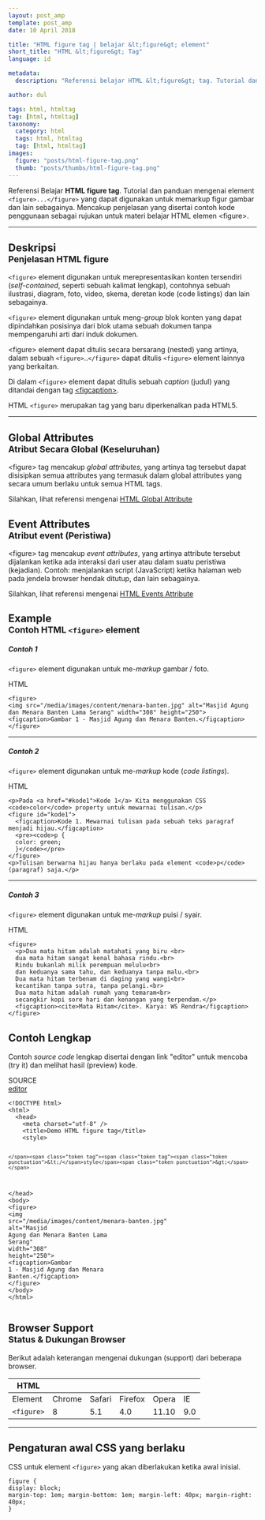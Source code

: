```yaml
---
layout: post_amp
template: post_amp
date: 10 April 2018

title: "HTML figure tag | belajar &lt;figure&gt; element"
short_title: "HTML &lt;figure&gt; Tag"
language: id

metadata:
  description: "Referensi belajar HTML &lt;figure&gt; tag. Tutorial dan panduan mengenai element &lt;figure&gt;..&lt;/figure&gt;, penjelasan dengan contoh kode penggunaan sebagai referensi belajar HTML &lt;figure&gt;"

author: dul

tags: html, htmltag
tag: [html, htmltag]
taxonomy:
  category: html
  tags: html, htmltag
  tag: [html, htmltag]
images:
  figure: "posts/html-figure-tag.png"
  thumb: "posts/thumbs/html-figure-tag.png"
---
```

<p class="text-muted">
    Referensi Belajar <strong>HTML figure tag</strong>. Tutorial dan panduan mengenai element <code>&lt;figure&gt;...&lt;/figure&gt;</code> yang dapat digunakan untuk memarkup figur gambar dan lain sebagainya. Mencakup penjelasan yang disertai contoh kode penggunaan sebagai rujukan untuk materi belajar HTML <span lang="id">elemen</span> &lt;figure&gt;.
</p>
<hr class="uk-article-divider">

<h2 class="title-sub bd-danger bd-left bd-left-only">Deskripsi <br>
    <small>Penjelasan HTML <span class="highlight">figure</span></small>
</h2>
<p><code>&lt;figure&gt;</code> element digunakan untuk merepresentasikan konten tersendiri (<i>self-contained</i>, seperti sebuah kalimat lengkap), contohnya sebuah ilustrasi, diagram, foto, video, skema, deretan kode (code listings) dan lain sebagainya.</p>
<p><code>&lt;figure&gt;</code> element digunakan untuk meng-<i>group</i> blok konten yang dapat dipindahkan posisinya dari blok utama sebuah dokumen tanpa mempengaruhi arti dari induk dokumen.</p>
<p>&lt;figure&gt; element dapat ditulis secara bersarang (nested) yang artinya, dalam sebuah <code>&lt;figure&gt;</code>..<code>&lt;/figure&gt;</code> dapat ditulis <code>&lt;figure&gt;</code> element lainnya yang berkaitan.</p>
<p>Di dalam <code>&lt;figure&gt;</code> element dapat ditulis sebuah <i>caption</i> (judul) yang ditandai dengan tag <a href="/tutorial/html/html-figcaption-tag.html" title="belajar HTML figcaption element">&lt;figcaption&gt;</a>.</p>
<p>HTML <code>&lt;figure&gt;</code> merupakan tag yang baru diperkenalkan pada HTML5.</p>

<hr class="uk-article-divider">
<!-- Global Attributes -->
<section id="global-attribute">
  <h2 class="title-sub bd-danger bd-left bd-left-only">Global Attributes <br>
    <small>Atribut Secara Global (Keseluruhan)</small>
  </h2>
    <div class="">
        <p>&lt;figure&gt; tag mencakup <em>global attributes</em>, yang artinya tag tersebut dapat disisipkan semua attributes yang termasuk dalam global attributes yang secara umum berlaku untuk semua HTML tags.</p>
        <div class="footer-callout info">
          <p>Silahkan, lihat referensi mengenai <a href="/tutorial/html/html-global-attribute.html">HTML Global Attribute</a></p>
        </div>
    </div>
</section>

<!-- Event Attributes -->
<section>
  <h2 class="title-sub bd-danger bd-left bd-left-only">Event Attributes <br>
    <small>Atribut event  (Peristiwa)</small>
  </h2>
    <div class="dul-callout dul-callout-warning">
        <p>&lt;figure&gt; tag mencakup <em>event attributes</em>, yang artinya attribute tersebut dijalankan ketika ada interaksi dari user atau dalam suatu peristiwa (kejadian). Contoh: menjalankan script (JavaScript) ketika halaman web pada jendela browser hendak ditutup, dan lain sebagainya.</p>
        <div class="footer-callout warning">
          <p>Silahkan, lihat referensi mengenai <a href="/tutorial/html/html-event-attribute.html">HTML Events Attribute</a></p>
        </div>
    </div>
</section>

<!-- Example -->
<section id="example">
  <h2 class="title-sub bd-danger bd-left bd-left-only">Example<br>
    <small>Contoh HTML <code>&lt;figure&gt;</code> element</small>
  </h2>
  <div class="dul-block">
  	<h5>Contoh 1</h5>
    <p><code>&lt;figure&gt;</code> element digunakan untuk me-<i>markup</i> gambar / foto.</p>
<!-- HTML Code Example -->
<div class="icard">
<div class="icard-heading clearfix co-wh bg-pi2">
<div class="icard-bar">
  <div class="icard-bar-left pull-left">
    <i class="fa fa-html5" aria-hidden="true"></i>
    <span>HTML</span>
  </div>
  
</div>
</div>
<div class="icard-body icode itheme">
<pre class="prettyprint linenums line-numbers highlight language-markup" data-line="1,4"><code data-language="html" class="html  language-markup"><span class="token tag"><span class="token tag"><span class="token punctuation">&lt;</span>figure</span><span class="token punctuation">&gt;</span></span>
<span class="token tag"><span class="token tag"><span class="token punctuation">&lt;</span>img</span> <span class="token attr-name">src</span><span class="token attr-value"><span class="token punctuation">=</span><span class="token punctuation">"</span>/media/images/content/menara-banten.jpg<span class="token punctuation">"</span></span> <span class="token attr-name">alt</span><span class="token attr-value"><span class="token punctuation">=</span><span class="token punctuation">"</span>Masjid Agung dan Menara Banten Lama Serang<span class="token punctuation">"</span></span> <span class="token attr-name">width</span><span class="token attr-value"><span class="token punctuation">=</span><span class="token punctuation">"</span>308<span class="token punctuation">"</span></span> <span class="token attr-name">height</span><span class="token attr-value"><span class="token punctuation">=</span><span class="token punctuation">"</span>250<span class="token punctuation">"</span></span><span class="token punctuation">&gt;</span></span>
<span class="token tag"><span class="token tag"><span class="token punctuation">&lt;</span>figcaption</span><span class="token punctuation">&gt;</span></span>Gambar 1 - Masjid Agung dan Menara Banten.<span class="token tag"><span class="token tag"><span class="token punctuation">&lt;/</span>figcaption</span><span class="token punctuation">&gt;</span></span>
<span class="token tag"><span class="token tag"><span class="token punctuation">&lt;/</span>figure</span><span class="token punctuation">&gt;</span></span><span aria-hidden="true" class="line-numbers-rows"><span></span><span></span><span></span><span></span></span></code>
</pre>
</div>
</div>
<hr class="uk-article-divider">
  	<h5>Contoh 2</h5>
  <p><code>&lt;figure&gt;</code> element digunakan untuk me-<i>markup</i> kode (<i>code listings</i>).</p>
<div class="icard">
<div class="icard-heading clearfix co-wh bg-pi2">
<div class="icard-bar">
  <div class="icard-bar-left pull-left">
    <i class="fa fa-html5" aria-hidden="true"></i>
    <span>HTML</span>
  </div>
  
</div>
</div>
<div class="icard-body icode itheme">
<pre class="prettyprint linenums line-numbers highlight language-markup" data-line="2,7"><code data-language="html" class="html  language-markup"><span class="token tag"><span class="token tag"><span class="token punctuation">&lt;</span>p</span><span class="token punctuation">&gt;</span></span>Pada <span class="token tag"><span class="token tag"><span class="token punctuation">&lt;</span>a</span> <span class="token attr-name">href</span><span class="token attr-value"><span class="token punctuation">=</span><span class="token punctuation">"</span>#kode1<span class="token punctuation">"</span></span><span class="token punctuation">&gt;</span></span>Kode 1<span class="token tag"><span class="token tag"><span class="token punctuation">&lt;/</span>a</span><span class="token punctuation">&gt;</span></span> Kita menggunakan CSS <span class="token tag"><span class="token tag"><span class="token punctuation">&lt;</span>code</span><span class="token punctuation">&gt;</span></span>color<span class="token tag"><span class="token tag"><span class="token punctuation">&lt;/</span>code</span><span class="token punctuation">&gt;</span></span> property untuk mewarnai tulisan.<span class="token tag"><span class="token tag"><span class="token punctuation">&lt;/</span>p</span><span class="token punctuation">&gt;</span></span>
<span class="token tag"><span class="token tag"><span class="token punctuation">&lt;</span>figure</span> <span class="token attr-name">id</span><span class="token attr-value"><span class="token punctuation">=</span><span class="token punctuation">"</span>kode1<span class="token punctuation">"</span></span><span class="token punctuation">&gt;</span></span>
  <span class="token tag"><span class="token tag"><span class="token punctuation">&lt;</span>figcaption</span><span class="token punctuation">&gt;</span></span>Kode 1. Mewarnai tulisan pada sebuah teks paragraf menjadi hijau.<span class="token tag"><span class="token tag"><span class="token punctuation">&lt;/</span>figcaption</span><span class="token punctuation">&gt;</span></span>
  <span class="token tag"><span class="token tag"><span class="token punctuation">&lt;</span>pre</span><span class="token punctuation">&gt;</span></span><span class="token tag"><span class="token tag"><span class="token punctuation">&lt;</span>code</span><span class="token punctuation">&gt;</span></span>p {
  color: green;
  }<span class="token tag"><span class="token tag"><span class="token punctuation">&lt;/</span>code</span><span class="token punctuation">&gt;</span></span><span class="token tag"><span class="token tag"><span class="token punctuation">&lt;/</span>pre</span><span class="token punctuation">&gt;</span></span>
<span class="token tag"><span class="token tag"><span class="token punctuation">&lt;/</span>figure</span><span class="token punctuation">&gt;</span></span>
<span class="token tag"><span class="token tag"><span class="token punctuation">&lt;</span>p</span><span class="token punctuation">&gt;</span></span>Tulisan berwarna hijau hanya berlaku pada element <span class="token tag"><span class="token tag"><span class="token punctuation">&lt;</span>code</span><span class="token punctuation">&gt;</span></span>p<span class="token tag"><span class="token tag"><span class="token punctuation">&lt;/</span>code</span><span class="token punctuation">&gt;</span></span> (paragraf) saja.<span class="token tag"><span class="token tag"><span class="token punctuation">&lt;/</span>p</span><span class="token punctuation">&gt;</span></span><span aria-hidden="true" class="line-numbers-rows"><span></span><span></span><span></span><span></span><span></span><span></span><span></span><span></span></span></code>
</pre>
</div>
</div>
  	<hr class="uk-article-divider">
   	<h5>Contoh 3</h5>
    <p><code>&lt;figure&gt;</code> element digunakan untuk me-<i>markup</i> puisi / syair.</p>
<div class="icard">
<div class="icard-heading clearfix co-wh bg-pi2">
<div class="icard-bar">
  <div class="icard-bar-left pull-left">
    <i class="fa fa-html5" aria-hidden="true"></i>
    <span>HTML</span>
  </div>
  
</div>
</div>
<div class="icard-body icode itheme">
<pre class="prettyprint linenums line-numbers highlight language-markup" data-line="1,11"><code data-language="html" class="html  language-markup"><span class="token tag"><span class="token tag"><span class="token punctuation">&lt;</span>figure</span><span class="token punctuation">&gt;</span></span>
  <span class="token tag"><span class="token tag"><span class="token punctuation">&lt;</span>p</span><span class="token punctuation">&gt;</span></span>Dua mata hitam adalah matahati yang biru <span class="token tag"><span class="token tag"><span class="token punctuation">&lt;</span>br</span><span class="token punctuation">&gt;</span></span>
  dua mata hitam sangat kenal bahasa rindu.<span class="token tag"><span class="token tag"><span class="token punctuation">&lt;</span>br</span><span class="token punctuation">&gt;</span></span>
  Rindu bukanlah milik perempuan melulu<span class="token tag"><span class="token tag"><span class="token punctuation">&lt;</span>br</span><span class="token punctuation">&gt;</span></span>
  dan keduanya sama tahu, dan keduanya tanpa malu.<span class="token tag"><span class="token tag"><span class="token punctuation">&lt;</span>br</span><span class="token punctuation">&gt;</span></span>
  Dua mata hitam terbenam di daging yang wangi<span class="token tag"><span class="token tag"><span class="token punctuation">&lt;</span>br</span><span class="token punctuation">&gt;</span></span>
  kecantikan tanpa sutra, tanpa pelangi.<span class="token tag"><span class="token tag"><span class="token punctuation">&lt;</span>br</span><span class="token punctuation">&gt;</span></span>
  Dua mata hitam adalah rumah yang temaram<span class="token tag"><span class="token tag"><span class="token punctuation">&lt;</span>br</span><span class="token punctuation">&gt;</span></span>
  secangkir kopi sore hari dan kenangan yang terpendam.<span class="token tag"><span class="token tag"><span class="token punctuation">&lt;/</span>p</span><span class="token punctuation">&gt;</span></span>
  <span class="token tag"><span class="token tag"><span class="token punctuation">&lt;</span>figcaption</span><span class="token punctuation">&gt;</span></span><span class="token tag"><span class="token tag"><span class="token punctuation">&lt;</span>cite</span><span class="token punctuation">&gt;</span></span>Mata Hitam<span class="token tag"><span class="token tag"><span class="token punctuation">&lt;/</span>cite</span><span class="token punctuation">&gt;</span></span>. Karya: WS Rendra<span class="token tag"><span class="token tag"><span class="token punctuation">&lt;/</span>figcaption</span><span class="token punctuation">&gt;</span></span>
<span class="token tag"><span class="token tag"><span class="token punctuation">&lt;/</span>figure</span><span class="token punctuation">&gt;</span></span><span aria-hidden="true" class="line-numbers-rows"><span></span><span></span><span></span><span></span><span></span><span></span><span></span><span></span><span></span><span></span><span></span></span></code>
</pre>
</div>
</div>
  </div>
</section>
<h2 class="title-sub bd-danger bd-left bd-left-only">Contoh Lengkap
</h2>
<p>Contoh <em>source code</em> lengkap disertai dengan link  &quot;editor&quot; untuk mencoba (try it) dan melihat hasil (preview) kode.</p>
<div class="icard">
<div class="icard-heading clearfix co-wh bg-pi2">
<div class="icard-bar">
  <div class="icard-bar-left pull-left">
    <i class="fa fa-html5" aria-hidden="true"></i>
    <span>SOURCE</span>
  </div>
  <div class="icard-bar-right pull-right">
    <a href="/example/html/tag/figure.html" target="_blank"><span>editor</span><i class="fa fa-external-link"></i></a>
  </div>
</div>
</div>
<div class="icard-body icode itheme bg-gr3">
<pre class="prettyprint highlight max-height language-markup"><code data-language="html" class="inline  language-markup"><span class="token doctype">&lt;!DOCTYPE html&gt;</span>
<span class="token tag"><span class="token tag"><span class="token punctuation">&lt;</span>html</span><span class="token punctuation">&gt;</span></span>
  <span class="token tag"><span class="token tag"><span class="token punctuation">&lt;</span>head</span><span class="token punctuation">&gt;</span></span>
    <span class="token tag"><span class="token tag"><span class="token punctuation">&lt;</span>meta</span> <span class="token attr-name">charset</span><span class="token attr-value"><span class="token punctuation">=</span><span class="token punctuation">"</span>utf-8<span class="token punctuation">"</span></span> <span class="token punctuation">/&gt;</span></span>
    <span class="token tag"><span class="token tag"><span class="token punctuation">&lt;</span>title</span><span class="token punctuation">&gt;</span></span>Demo HTML figure tag<span class="token tag"><span class="token tag"><span class="token punctuation">&lt;/</span>title</span><span class="token punctuation">&gt;</span></span>
    <span class="token tag"><span class="token tag"><span class="token punctuation">&lt;</span>style</span><span class="token punctuation">&gt;</span></span><span class="token style language-css">

    </span><span class="token tag"><span class="token tag"><span class="token punctuation">&lt;/</span>style</span><span class="token punctuation">&gt;</span></span>
  <span class="token tag"><span class="token tag"><span class="token punctuation">&lt;/</span>head</span><span class="token punctuation">&gt;</span></span>
  <span class="token tag"><span class="token tag"><span class="token punctuation">&lt;</span>body</span><span class="token punctuation">&gt;</span></span>
    <span class="token tag"><span class="token tag"><span class="token punctuation">&lt;</span>figure</span><span class="token punctuation">&gt;</span></span>
      <span class="token tag"><span class="token tag"><span class="token punctuation">&lt;</span>img</span> <span class="token attr-name">src</span><span class="token attr-value"><span class="token punctuation">=</span><span class="token punctuation">"</span>/media/images/content/menara-banten.jpg<span class="token punctuation">"</span></span> <span class="token attr-name">alt</span><span class="token attr-value"><span class="token punctuation">=</span><span class="token punctuation">"</span>Masjid Agung dan Menara Banten Lama Serang<span class="token punctuation">"</span></span> <span class="token attr-name">width</span><span class="token attr-value"><span class="token punctuation">=</span><span class="token punctuation">"</span>308<span class="token punctuation">"</span></span> <span class="token attr-name">height</span><span class="token attr-value"><span class="token punctuation">=</span><span class="token punctuation">"</span>250<span class="token punctuation">"</span></span><span class="token punctuation">&gt;</span></span>
      <span class="token tag"><span class="token tag"><span class="token punctuation">&lt;</span>figcaption</span><span class="token punctuation">&gt;</span></span>Gambar 1 - Masjid Agung dan Menara Banten.<span class="token tag"><span class="token tag"><span class="token punctuation">&lt;/</span>figcaption</span><span class="token punctuation">&gt;</span></span>
    <span class="token tag"><span class="token tag"><span class="token punctuation">&lt;/</span>figure</span><span class="token punctuation">&gt;</span></span>
  <span class="token tag"><span class="token tag"><span class="token punctuation">&lt;/</span>body</span><span class="token punctuation">&gt;</span></span>
<span class="token tag"><span class="token tag"><span class="token punctuation">&lt;/</span>html</span><span class="token punctuation">&gt;</span></span></code>
</pre>
</div>
</div>
<!-- Article Aside -->

<!-- Browser Support -->
<aside id="browser">
<h2 class="title-sub bd-danger bd-left bd-left-only">Browser Support <br>
  <small>Status &amp; Dukungan Browser </small>
</h2>
<p>Berikut adalah keterangan mengenai dukungan (support) dari beberapa browser.</p>
<div class="table-responsive uk-overflow-container">
  <table class="table uk-table uk-text-nowrap full-width">
        <thead>
          <tr>
            <th>HTML</th>
            <th title="Chrome"><i class="fa fa-chrome fa fa-lg"></i></th>
            <th title="Safari"><i class="fa fa-safari fa fa-lg"></i></th>
            <th title="Firefox"><i class="fa fa-firefox fa fa-lg"></i></th>
            <th title="Opera"><i class="fa fa-opera fa fa-lg"></i></th>
            <th title="Internet Explorer"><i class="fa fa-internet-explorer fa fa-lg"></i></th>
          </tr>
        </thead>
        <tbody>
          <tr>
            <td>Element</td>
            <td>Chrome</td>
            <td>Safari</td>
            <td>Firefox</td>
            <td>Opera</td>
            <td>IE</td>
          </tr>
          <tr>
            <td><code>&lt;figure&gt;</code></td>
          <td class="success">8</td>
          <td class="success">5.1</td>
          <td class="success">4.0</td>
          <td class="success">11.10</td>
          <td class="success">9.0</td>
          </tr>
        </tbody>
  </table>
</div>

<hr class="uk-article-divider">
<!-- Default CSS -->
<div class="dul-block">
  <h2 class="title-sub bd-danger bd-left bd-left-only">Pengaturan awal CSS yang berlaku&nbsp;</h2>
  <p>CSS untuk element <code>&lt;figure&gt;</code> yang akan diberlakukan ketika awal inisial.</p>
  <div class="icode itheme css">
    <pre class="prettyprint highlight language-css"><code data-language="css" class=" inline language-css"><span class="token selector">figure</span> <span class="token punctuation">{</span>
<span class="token property">display</span><span class="token punctuation">:</span> block<span class="token punctuation">;</span>
<span class="token property">margin-top</span><span class="token punctuation">:</span> 1em<span class="token punctuation">;</span> <span class="token property">margin-bottom</span><span class="token punctuation">:</span> 1em<span class="token punctuation">;</span> <span class="token property">margin-left</span><span class="token punctuation">:</span> 40px<span class="token punctuation">;</span> <span class="token property">margin-right</span><span class="token punctuation">:</span> 40px<span class="token punctuation">;</span>
<span class="token punctuation">}</span></code></pre>
</div>
</div>

</aside>